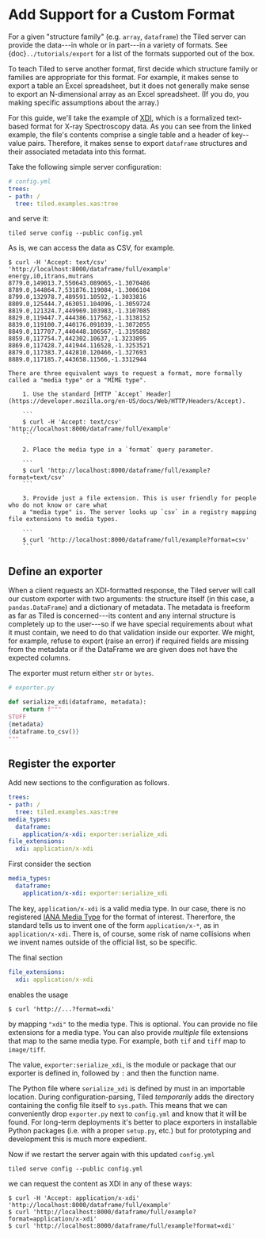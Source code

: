 # Add Support for a Custom Format

For a given "structure family" (e.g. `array`, `dataframe`) the Tiled server
can provide the data---in whole or in part---in a variety of formats. 
See {doc}`../tutorials/export` for a list of the formats supported out of the
box.

To teach Tiled to serve another format, first decide which structure family or
families are appropriate for this format. For example, it makes sense to export
a table an Excel spreadsheet, but it does not generally make sense to export an
N-dimensional array as an Excel spreadsheet. (If you do, you making specific
assumptions about the array.)

For this guide, we'll take the example of
[XDI](https://github.com/XraySpectroscopy/XAS-Data-Interchange/blob/master/specification/spec.md#example-xdi-file),
which is a formalized text-based format for X-ray Spectroscopy data. As you can
see from the linked example, the file's contents comprise a single table
and a header of key--value pairs. Therefore, it makes sense to export `dataframe`
structures and their associated metadata into this format.

Take the following simple server configuration:

```yaml
# config.yml
trees:
- path: /
  tree: tiled.examples.xas:tree
```

and serve it:

```
tiled serve config --public config.yml
```

As is, we can access the data as CSV, for example.

```
$ curl -H 'Accept: text/csv' 'http://localhost:8000/dataframe/full/example'
energy,i0,itrans,mutrans
8779.0,149013.7,550643.089065,-1.3070486
8789.0,144864.7,531876.119084,-1.3006104
8799.0,132978.7,489591.10592,-1.3033816
8809.0,125444.7,463051.104096,-1.3059724
8819.0,121324.7,449969.103983,-1.3107085
8829.0,119447.7,444386.117562,-1.3138152
8839.0,119100.7,440176.091039,-1.3072055
8849.0,117707.7,440448.106567,-1.3195882
8859.0,117754.7,442302.10637,-1.3233895
8869.0,117428.7,441944.116528,-1.3253521
8879.0,117383.7,442810.120466,-1.327693
8889.0,117185.7,443658.11566,-1.3312944
```

```{note}
There are three equivalent ways to request a format, more formally called a "media type" or a "MIME type".

    1. Use the standard [HTTP `Accept` Header](https://developer.mozilla.org/en-US/docs/Web/HTTP/Headers/Accept).

    ```
    $ curl -H 'Accept: text/csv' 'http://localhost:8000/dataframe/full/example'
    ```

    2. Place the media type in a `format` query parameter.

    ```
    $ curl 'http://localhost:8000/dataframe/full/example?format=text/csv'
    ```

    3. Provide just a file extension. This is user friendly for people who do not know or care what
    a "media type" is. The server looks up `csv` in a registry mapping file extensions to media types.

    ```
    $ curl 'http://localhost:8000/dataframe/full/example?format=csv'
    ```

```

## Define an exporter

When a client requests an XDI-formatted response, the Tiled server
will call our custom exporter with two arguments: the structure itself
(in this case, a `pandas.DataFrame`) and a dictionary of metadata.
The metadata is freeform as far as Tiled is concerned---its content
and any internal structure is completely up to the user---so if we
have special requirements about what it must contain, we need to
do that validation inside our exporter. We might, for example,
refuse to export (raise an error) if required fields are missing
from the metadata or if the DataFrame we are given does not have the
expected columns.

The exporter must return either `str` or `bytes`.

```py
# exporter.py

def serialize_xdi(dataframe, metadata):
    return f"""
STUFF
{metadata}
{dataframe.to_csv()}
"""
```

## Register the exporter

Add new sections to the configuration as follows.

```yaml
trees:
- path: /
  tree: tiled.examples.xas:tree
media_types:
  dataframe:
    application/x-xdi: exporter:serialize_xdi
file_extensions:
  xdi: application/x-xdi
```

First consider the section

```yaml
media_types:
  dataframe:
    application/x-xdi: exporter:serialize_xdi
```

The key, `application/x-xdi` is a valid media type. In our case, there is no
registered [IANA Media Type](https://www.iana.org/assignments/media-types/media-types.xhtml)
for the format of interest. Thererfore, the standard tells us
to invent one of the form `application/x-*`, as in `application/x-xdi`. There
is, of course, some risk of name collisions when we invent names outside of the
official list, so be specific.

The final section

```yaml
file_extensions:
  xdi: application/x-xdi
```

enables the usage

```
$ curl 'http://...?format=xdi'
```

by mapping `"xdi"` to the media type. This is optional. You can provide
no file extensions for a media type. You can also provide *multiple*
file extensions that map to the same media type. For example, both
`tif` and `tiff` map to `image/tiff`.

The value, `exporter:serialize_xdi`, is the module or package that our
exporter is defined in, followed by `:` and then the function name.

The Python file where `serialize_xdi` is defined by must in an importable location.
During configuration-parsing, Tiled *temporarily* adds the directory containing
the config file itself to `sys.path`. This means that we can conveniently
drop `exporter.py` next to `config.yml` and know that it will be found.
For long-term deployments it's better to place exporters in installable Python
packages (i.e. with a proper `setup.py`, etc.) but for prototyping and
development this is much more expedient.

Now if we restart the server again with this updated `config.yml`

```
tiled serve config --public config.yml
```

we can request the content as XDI in any of these ways:

```
$ curl -H 'Accept: application/x-xdi' 'http://localhost:8000/dataframe/full/example'
$ curl 'http://localhost:8000/dataframe/full/example?format=application/x-xdi'
$ curl 'http://localhost:8000/dataframe/full/example?format=xdi'
```